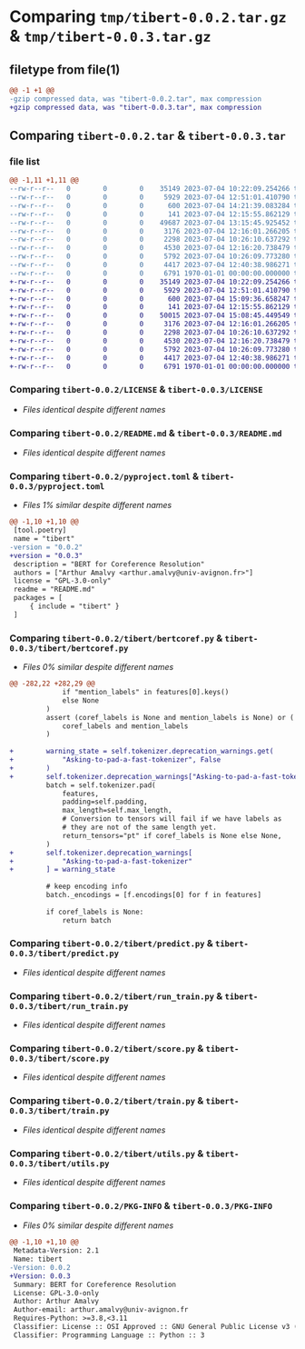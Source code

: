 # Comparing `tmp/tibert-0.0.2.tar.gz` & `tmp/tibert-0.0.3.tar.gz`

## filetype from file(1)

```diff
@@ -1 +1 @@
-gzip compressed data, was "tibert-0.0.2.tar", max compression
+gzip compressed data, was "tibert-0.0.3.tar", max compression
```

## Comparing `tibert-0.0.2.tar` & `tibert-0.0.3.tar`

### file list

```diff
@@ -1,11 +1,11 @@
--rw-r--r--   0        0        0    35149 2023-07-04 10:22:09.254266 tibert-0.0.2/LICENSE
--rw-r--r--   0        0        0     5929 2023-07-04 12:51:01.410790 tibert-0.0.2/README.md
--rw-r--r--   0        0        0      600 2023-07-04 14:21:39.083284 tibert-0.0.2/pyproject.toml
--rw-r--r--   0        0        0      141 2023-07-04 12:15:55.862129 tibert-0.0.2/tibert/__init__.py
--rw-r--r--   0        0        0    49687 2023-07-04 13:15:45.925452 tibert-0.0.2/tibert/bertcoref.py
--rw-r--r--   0        0        0     3176 2023-07-04 12:16:01.266205 tibert-0.0.2/tibert/predict.py
--rw-r--r--   0        0        0     2298 2023-07-04 10:26:10.637292 tibert-0.0.2/tibert/run_train.py
--rw-r--r--   0        0        0     4530 2023-07-04 12:16:20.738479 tibert-0.0.2/tibert/score.py
--rw-r--r--   0        0        0     5792 2023-07-04 10:26:09.773280 tibert-0.0.2/tibert/train.py
--rw-r--r--   0        0        0     4417 2023-07-04 12:40:38.986271 tibert-0.0.2/tibert/utils.py
--rw-r--r--   0        0        0     6791 1970-01-01 00:00:00.000000 tibert-0.0.2/PKG-INFO
+-rw-r--r--   0        0        0    35149 2023-07-04 10:22:09.254266 tibert-0.0.3/LICENSE
+-rw-r--r--   0        0        0     5929 2023-07-04 12:51:01.410790 tibert-0.0.3/README.md
+-rw-r--r--   0        0        0      600 2023-07-04 15:09:36.658247 tibert-0.0.3/pyproject.toml
+-rw-r--r--   0        0        0      141 2023-07-04 12:15:55.862129 tibert-0.0.3/tibert/__init__.py
+-rw-r--r--   0        0        0    50015 2023-07-04 15:08:45.449549 tibert-0.0.3/tibert/bertcoref.py
+-rw-r--r--   0        0        0     3176 2023-07-04 12:16:01.266205 tibert-0.0.3/tibert/predict.py
+-rw-r--r--   0        0        0     2298 2023-07-04 10:26:10.637292 tibert-0.0.3/tibert/run_train.py
+-rw-r--r--   0        0        0     4530 2023-07-04 12:16:20.738479 tibert-0.0.3/tibert/score.py
+-rw-r--r--   0        0        0     5792 2023-07-04 10:26:09.773280 tibert-0.0.3/tibert/train.py
+-rw-r--r--   0        0        0     4417 2023-07-04 12:40:38.986271 tibert-0.0.3/tibert/utils.py
+-rw-r--r--   0        0        0     6791 1970-01-01 00:00:00.000000 tibert-0.0.3/PKG-INFO
```

### Comparing `tibert-0.0.2/LICENSE` & `tibert-0.0.3/LICENSE`

 * *Files identical despite different names*

### Comparing `tibert-0.0.2/README.md` & `tibert-0.0.3/README.md`

 * *Files identical despite different names*

### Comparing `tibert-0.0.2/pyproject.toml` & `tibert-0.0.3/pyproject.toml`

 * *Files 1% similar despite different names*

```diff
@@ -1,10 +1,10 @@
 [tool.poetry]
 name = "tibert"
-version = "0.0.2"
+version = "0.0.3"
 description = "BERT for Coreference Resolution"
 authors = ["Arthur Amalvy <arthur.amalvy@univ-avignon.fr>"]
 license = "GPL-3.0-only"
 readme = "README.md"
 packages = [
     { include = "tibert" }
 ]
```

### Comparing `tibert-0.0.2/tibert/bertcoref.py` & `tibert-0.0.3/tibert/bertcoref.py`

 * *Files 0% similar despite different names*

```diff
@@ -282,22 +282,29 @@
             if "mention_labels" in features[0].keys()
             else None
         )
         assert (coref_labels is None and mention_labels is None) or (
             coref_labels and mention_labels
         )
 
+        warning_state = self.tokenizer.deprecation_warnings.get(
+            "Asking-to-pad-a-fast-tokenizer", False
+        )
+        self.tokenizer.deprecation_warnings["Asking-to-pad-a-fast-tokenizer"] = True
         batch = self.tokenizer.pad(
             features,
             padding=self.padding,
             max_length=self.max_length,
             # Conversion to tensors will fail if we have labels as
             # they are not of the same length yet.
             return_tensors="pt" if coref_labels is None else None,
         )
+        self.tokenizer.deprecation_warnings[
+            "Asking-to-pad-a-fast-tokenizer"
+        ] = warning_state
 
         # keep encoding info
         batch._encodings = [f.encodings[0] for f in features]
 
         if coref_labels is None:
             return batch
```

### Comparing `tibert-0.0.2/tibert/predict.py` & `tibert-0.0.3/tibert/predict.py`

 * *Files identical despite different names*

### Comparing `tibert-0.0.2/tibert/run_train.py` & `tibert-0.0.3/tibert/run_train.py`

 * *Files identical despite different names*

### Comparing `tibert-0.0.2/tibert/score.py` & `tibert-0.0.3/tibert/score.py`

 * *Files identical despite different names*

### Comparing `tibert-0.0.2/tibert/train.py` & `tibert-0.0.3/tibert/train.py`

 * *Files identical despite different names*

### Comparing `tibert-0.0.2/tibert/utils.py` & `tibert-0.0.3/tibert/utils.py`

 * *Files identical despite different names*

### Comparing `tibert-0.0.2/PKG-INFO` & `tibert-0.0.3/PKG-INFO`

 * *Files 0% similar despite different names*

```diff
@@ -1,10 +1,10 @@
 Metadata-Version: 2.1
 Name: tibert
-Version: 0.0.2
+Version: 0.0.3
 Summary: BERT for Coreference Resolution
 License: GPL-3.0-only
 Author: Arthur Amalvy
 Author-email: arthur.amalvy@univ-avignon.fr
 Requires-Python: >=3.8,<3.11
 Classifier: License :: OSI Approved :: GNU General Public License v3 (GPLv3)
 Classifier: Programming Language :: Python :: 3
```

